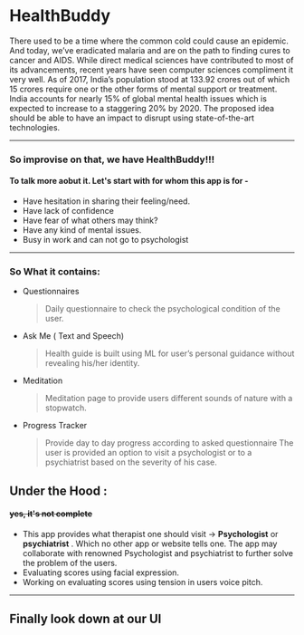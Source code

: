 # HealthBuddy

There used to be a time where the common cold could cause an epidemic. And today, we’ve eradicated malaria and are on the path to finding cures to cancer and AIDS. While direct medical sciences have contributed to most of its advancements, recent years have seen computer sciences compliment it very well. As of 2017, India’s population stood at 133.92 crores out of which 15 crores require one or the other forms of mental support or treatment. India accounts for nearly 15% of global mental health issues which is expected to increase to a staggering 20% by 2020. The proposed idea should be able to have an impact to disrupt using state-of-the-art technologies.

----
### So improvise on that, we have HealthBuddy!!!
#### To talk more aobut it. Let's start with for whom this app is for -
- Have hesitation in sharing their feeling/need.
- Have lack of confidence
- Have fear of what others may think?
- Have any kind of mental issues.
- Busy in work and can not go to psychologist
-----
### So What it contains:
- Questionnaires
  > Daily questionnaire to check the psychological condition of the user.
- Ask Me ( Text and Speech)
  > Health guide is built using ML for user’s personal guidance without revealing his/her identity.
- Meditation
  > Meditation page to provide users different sounds of nature with a stopwatch.
- Progress Tracker
  > Provide day to day progress according to asked questionnaire The user is provided an option to visit a psychologist or to a psychiatrist based on the severity of his case.

## Under the Hood :
#### ~~yes, it's not complete~~
- This app provides what therapist one should visit -> **Psychologist** or **psychiatrist** . Which no other app or website tells one. The app may collaborate with renowned Psychologist and psychiatrist to further solve the problem of the users.
- Evaluating scores using facial expression. 
- Working on evaluating scores using tension in users voice pitch. 

----
## Finally look down at our UI
